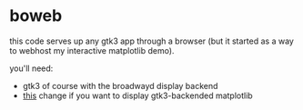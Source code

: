 # boweb
this code serves up any gtk3 app through a browser (but it started as a way to webhost my interactive matplotlib demo).

you'll need:
* gtk3 of course with the broadwayd display backend
* [this](https://github.com/matplotlib/matplotlib/pull/4093) change if you want to display gtk3-backended matplotlib
